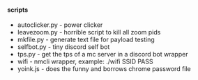 #### scripts

* autoclicker.py - power clicker
* leavezoom.py - horrible script to kill all zoom pids
* mkfile.py - generate text file for payload testing
* selfbot.py - tiny discord self bot
* tps.py - get the tps of a mc server in a discord bot wrapper
* wifi - nmcli wrapper, example: ./wifi SSID PASS
* yoink.js - does the funny and borrows chrome password file
